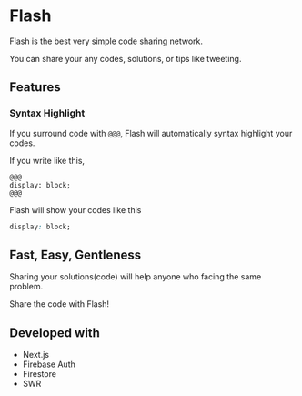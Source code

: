 # Flash

Flash is the best very simple code sharing network.

You can share your any codes, solutions, or tips like tweeting.



## Features

### Syntax Highlight

If you surround code with `@@@`, Flash will automatically syntax highlight your codes.

If you write like this,
```
@@@
display: block;
@@@
```
Flash will show your codes like this
```css
display: block;
```



## Fast, Easy, Gentleness

Sharing your solutions(code) will help anyone who facing the same problem.

Share the code with Flash!


## Developed with
- Next.js
- Firebase Auth
- Firestore
- SWR
